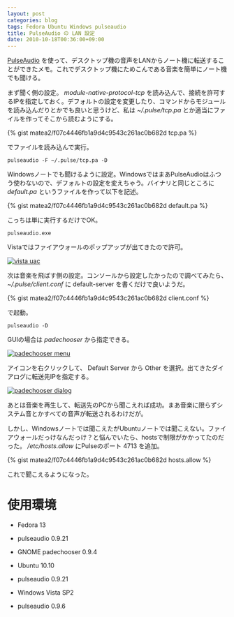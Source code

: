 ```yaml
---
layout: post
categories: blog
tags: Fedora Ubuntu Windows pulseaudio
title: PulseAudio の LAN 設定
date: 2010-10-18T00:36:00+09:00
---
```



[PulseAudio] を使って、デスクトップ機の音声をLANからノート機に転送することができたメモ。これでデスクトップ機にためこんである音楽を簡単にノート機でも聞ける。

<!-- more -->

まず聞く側の設定。 *module-native-protocol-tcp* を読み込んで、接続を許可するIPを指定しておく。デフォルトの設定を変更したり、コマンドからモジュールを読み込んだりとかでも良いと思うけど、私は *~/.pulse/tcp.pa* とか適当にファイルを作ってそこから読むようにする。

{% gist matea2/f07c4446fb1a9d4c9543c261ac0b682d tcp.pa %}


でファイルを読み込んで実行。

```
pulseaudio -F ~/.pulse/tcp.pa -D
```


Windowsノートでも聞けるように設定。WindowsではまあPulseAudioはふつう使わないので、デフォルトの設定を変えちゃう。バイナリと同じところに *default.pa* というファイルを作って以下を記述。

{% gist matea2/f07c4446fb1a9d4c9543c261ac0b682d default.pa %}


こっちは単に実行するだけでOK。

```
pulseaudio.exe
```


Vistaではファイアウォールのポップアップが出てきたので許可。

[![vista uac]][vista uac link]


次は音楽を飛ばす側の設定。コンソールから設定したかったので調べてみたら、 *~/.pulse/client.conf* に default-server を書くだけで良いようだ。

{% gist matea2/f07c4446fb1a9d4c9543c261ac0b682d client.conf %}


で起動。

```
pulseaudio -D
```


GUIの場合は *padechooser* から指定できる。

[![padechooser menu]][padechooser menu link]


アイコンを右クリックして、 Default Server から Other を選択。出てきたダイアログに転送先IPを指定する。

[![padechooser dialog]][padechooser dialog link]


あとは音楽を再生して、転送先のPCから聞こえれば成功。まあ音楽に限らずシステム音とかすべての音声が転送されるわけだが。

しかし、Windowsノートでは聞こえたがUbuntuノートでは聞こえない。ファイアウォールだっけなんだっけ？と悩んでいたら、hostsで制限がかかってたのだった。 */etc/hosts.allow* にPulseのポート 4713 を追加。

{% gist matea2/f07c4446fb1a9d4c9543c261ac0b682d hosts.allow %}


これで聞こえるようになった。


# 使用環境

+ Fedora 13
+ pulseaudio 0.9.21
+ GNOME padechooser 0.9.4

+ Ubuntu 10.10
+ pulseaudio 0.9.21

+ Windows Vista SP2
+ pulseaudio 0.9.6



[PulseAudio]: http://www.pulseaudio.org/

[vista uac]: https://lh3.googleusercontent.com/ePPhczhdsORgN7AT14fG_P594Jg2dumhVrDESZxec8j2GCCFL6j6IPUmkcATE6H57SWxLp9h6Uug9HyQ5AM9Ishz0q5M4SrSAFcKBiEC-MKpZTRW86yUoqwP_AAdIzhPn9fq5d4q0Q=w400
[vista uac link]: https://photos.google.com/share/AF1QipNhx761MEoZ8Cp5fo2BHgD-atKWWY3Yvajv2V80RlEpF3IhiePNcqDNVDgYUh7qSQ/photo/AF1QipNF1rk-PBuSD9LYPU9-DFzeld9p_l8QbPKY3GOE?key=WlNVSEQzS01tdThtZ094d0FrQUVKSFBTeXFNU0R3

[padechooser menu]: https://lh3.googleusercontent.com/bXYSP1wezFFGMVTOEFUQlw55_cYpOZWMd2SybML16Em7kF8OkvpTRINt2LD21Ct1JtUTa4nTZ2qzSFjWGMVpt2pm8NOdXZdYZ4Mfq_KB7_uvF2oFV3iR9C8680Dj6dTE5Hmjnf2FMg=w400
[padechooser menu link]: https://photos.google.com/share/AF1QipNhx761MEoZ8Cp5fo2BHgD-atKWWY3Yvajv2V80RlEpF3IhiePNcqDNVDgYUh7qSQ/photo/AF1QipPcCGHY5d_mfvqgsoD3Rti6heDUzAnmQ-ttOhWE?key=WlNVSEQzS01tdThtZ094d0FrQUVKSFBTeXFNU0R3

[padechooser dialog]: https://lh3.googleusercontent.com/9kbOp8LaDqrOVpArrlTyIEfN1r1-SsG0HIKJ5MvdRVx8gJB6_MfWEwUAhQeJdUGetnxr6QnzAGDUl8rM7J1V4pL5xhHtJnmD5Cm_UGy4GVOd8Rz-dQwFfsfsW--Vq1nFBH2lipWjHg=w300
[padechooser dialog link]: https://photos.google.com/share/AF1QipNhx761MEoZ8Cp5fo2BHgD-atKWWY3Yvajv2V80RlEpF3IhiePNcqDNVDgYUh7qSQ/photo/AF1QipMnjE2Cq7jkgXKrUA-Rw5qSATF-ipQWjAJebAJq?key=WlNVSEQzS01tdThtZ094d0FrQUVKSFBTeXFNU0R3

